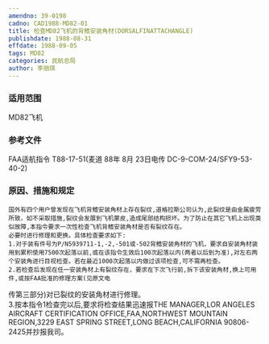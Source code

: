 ```yaml
---
amendno: 39-0198  
cadno: CAD1988-MD82-01  
title: 检查MD82飞机的背鳍安装角材(DORSALFINATTACHANGLE)  
publishdate: 1988-08-31  
effdate: 1988-09-05  
tags: MD82  
categories: 民航总局  
author: 李丽琪  
---
```

  
### 适用范围  
MD82飞机  
  
<!--more-->  
### 参考文件  
FAA适航指令 T88-17-51(麦道 88年 8月 23日电传 DC-9-COM-24/SFY9-53-40-2)  
  
### 原因、措施和规定  
    国外有四个用户曾发现在飞机背鳍安装角材上存在裂纹,道格拉斯公司认为,此裂纹是由金属疲劳所致，如不采取措施,裂纹会发展到飞机蒙皮,造成尾部结构损坏。为了防止在其它飞机上出现类似故障,本指令要求一次性检查飞机背鳍安装角材是否有裂纹存在。     
    必要时进行修理和更换。具体检查要求如下:  
    1.对于装有件号为P/N5939711-1,-2,-501或-502背鳍安装角材的飞机，要求自安装角材装用到累积使用7500次起落以前,或在该指令生效后100次起落以内(两者以后到为准),对左右两个安装角进行目视检查。若在最近1000次起落以内做过该项检查,可不需再检查。  
    2.若检查后发现在任一安装角材上有裂纹存在，要求在下次飞行前,拆下该安装角材,换上可用件,或按FAA批准的修理方案(见原文电  
  
  
传第三部分)对已裂纹的安装角材进行修理。  
    3.按本指令1检查完以后,要求将检查结果迅速报THE MANAGER,LOR ANGELES AIRCRAFT CERTIFICATION OFFICE,FAA,NORTHWEST MOUNTAIN REGION,3229 EAST SPRING STREET,LONG BEACH,CALIFORNIA 90806-2425并抄报我司。  
